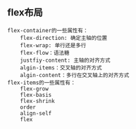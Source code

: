 
## flex布局
    flex-container的一些属性有：
        flex-direction: 确定主轴的位置
        flex-wrap: 单行还是多行
        flex-flow：语法糖
        justfiy-content: 主轴的对齐方式
        algin-items：交叉轴的对齐方式
        algin-content：多行在交叉轴上的对齐方式
    flex-items的一些属性有：
        flex-grow
        flex-basis
        flex-shrink
        order
        align-self
        flex
        